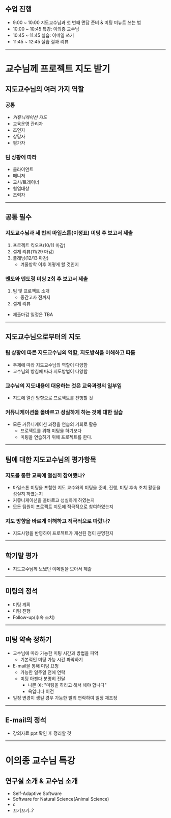 ## 수업 진행
- 9:00 ~ 10:00 지도교수님과 첫 번째 면담 준비 & 미팅 미뉴트 쓰는 법
- 10:00 ~ 10:45 특강: 이의종 교수님
- 10:45 ~ 11:45 실습: 이메일 쓰기
- 11:45 ~ 12:45 실습 결과 리뷰

---
# 교수님께 프로젝트 지도 받기
## 지도교수님의 여러 가지 역할
### 공통
- *커뮤니케이션 지도*
- 교육운영 관리자
- 조언자
- 상담자
- 평가자

### 팀 상황에 따라
- 클라이언트
- 매니저
- 교사/트레이너
- 협업대상
- 조력자

---
## 공통 필수
### 지도교수님과 세 번의 마일스톤(이정표) 미팅 후 보고서 제출
1. 프로젝트 킥오프(10/11 마감)
2. 설계 리뷰(11/29 마감)
3. 플래닝(12/13 마감)
	- 겨울방학 이후 어떻게 할 것인지

### 멘토와 멘토링 미팅 2회 후 보고서 제출
1. 팀 및 프로젝트 소개
	- 중간고사 전까지
2. 설계 리뷰
- 제출마감 일정은 TBA

---
## 지도교수님으로부터의 지도
### 팀 상황에 따른 지도교수님의 역할, 지도방식을 이해하고 따름
- 주제에 따라 지도교수님의 역할이 다양함
- 교수님의 방침에 따라 지도방법이 다양함

### 교수님의 지도내용에 대응하는 것은 교육과정의 일부임
- 지도에 열린 방향으로 프로젝트를 진행할 것

### 커뮤니케이션을 올바르고 성실하게 하는 것에 대한 실습
- 모든 커뮤니케이션 과정을 연습의 기회로 활용
	- 프로젝트를 위해 미팅을 하기보다
	- 미팅을 연습하기 위해 프로젝트를 한다.

---
## 팀에 대한 지도교수님의 평가항목
### 지도를 통한 교육에 열심히 참여했나?
- 마일스톤 미팅을 포함한 지도 교수와의 미팅을 준비, 진행, 미팅 후속 조치 활동을 성실히 하였는지
- 커뮤니케이션을 올바르고 성실하게 하였는지
- 모든 팀원이 프로젝트 지도에 적극적으로 참여하였는지

### 지도 방향을 바르게 이해하고 적극적으로 따랐나?
- 지도사항을 반영하여 프로젝트가 개선된 점이 분명한지

---
## 학기말 평가
- 지도교수님께 보냈던 이메일을 모아서 제출

---
## 미팅의 정석
- 미팅 계획
- 미팅 진행
- Follow-up(후속 조치)

---
## 미팅 약속 정하기
- 교수님에 따라 가능한 미팅 시간과 방법을 파악
	- 기본적인 미팅 가능 시간 파악하기
- E-mail을 통해 미팅 요청
	- 가능한 일주일 전에 연락
	- 미팅 아젠다 분명히 전달
		- 나쁜 예: "미팅을 하라고 해서 해야 합니다"
		- 욕입니다 이건
- 일정 변경이 생길 경우 가능한 빨리 연락하여 일정 재조정

---
## E-mail의 정석
- 강의자료 ppt 확인 후 정리할 것

---
# 이의종 교수님 특강
## 연구실 소개 & 교수님 소개
- Self-Adaptive Software
- Software for Natural Science(Animal Science)
- c
- 꼬기꼬기..?
